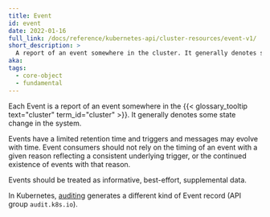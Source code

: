 ```yaml
---
title: Event
id: event
date: 2022-01-16
full_link: /docs/reference/kubernetes-api/cluster-resources/event-v1/
short_description: >
  A report of an event somewhere in the cluster. It generally denotes some state change in the system.
aka:
tags:
  - core-object
  - fundamental
---
```


Each Event is a report of an event somewhere in the {{< glossary_tooltip text="cluster" term_id="cluster" >}}.
It generally denotes some state change in the system.

<!--more-->

Events have a limited retention time and triggers and messages may evolve with time.
Event consumers should not rely on the timing of an event with a given reason reflecting a consistent underlying trigger,
or the continued existence of events with that reason.

Events should be treated as informative, best-effort, supplemental data.

In Kubernetes, [auditing](/docs/tasks/debug/debug-cluster/audit/) generates a different kind of
Event record (API group `audit.k8s.io`).
